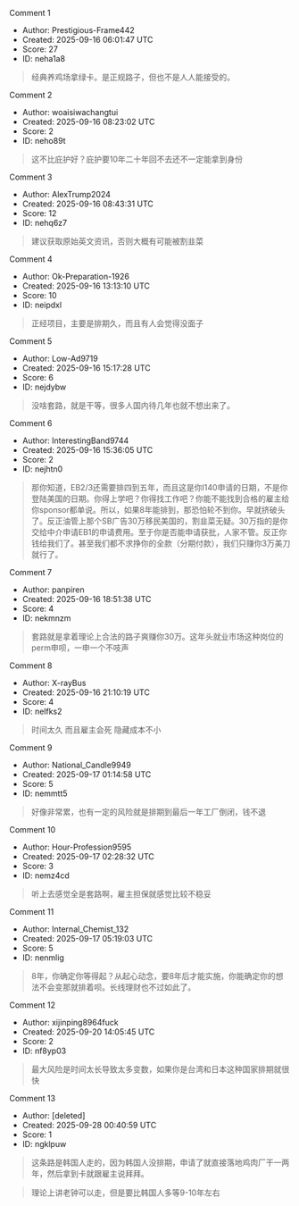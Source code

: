 Comment 1

- Author: Prestigious-Frame442
- Created: 2025-09-16 06:01:47 UTC
- Score: 27
- ID: neha1a8

> 经典养鸡场拿绿卡。是正规路子，但也不是人人能接受的。

Comment 2

- Author: woaisiwachangtui
- Created: 2025-09-16 08:23:02 UTC
- Score: 2
- ID: neho89t

> 这不比庇护好？庇护要10年二十年回不去还不一定能拿到身份

Comment 3

- Author: AlexTrump2024
- Created: 2025-09-16 08:43:31 UTC
- Score: 12
- ID: nehq6z7

> 建议获取原始英文资讯，否则大概有可能被割韭菜

Comment 4

- Author: Ok-Preparation-1926
- Created: 2025-09-16 13:13:10 UTC
- Score: 10
- ID: neipdxl

> 正经项目，主要是排期久，而且有人会觉得没面子

Comment 5

- Author: Low-Ad9719
- Created: 2025-09-16 15:17:28 UTC
- Score: 6
- ID: nejdybw

> 没啥套路，就是干等，很多人国内待几年也就不想出来了。

Comment 6

- Author: InterestingBand9744
- Created: 2025-09-16 15:36:05 UTC
- Score: 2
- ID: nejhtn0

> 那你知道，EB2/3还需要排四到五年，而且这是你I140申请的日期，不是你登陆美国的日期。你得上学吧？你得找工作吧？你能不能找到合格的雇主给你sponsor都单说。所以，如果8年能排到，那恐怕轮不到你。早就挤破头了。反正油管上那个SB广告30万移民美国的，割韭菜无疑。30万指的是你交给中介申请EB1的申请费用。至于你是否能申请获批，人家不管。反正你钱给我们了。甚至我们都不求挣你的全款（分期付款），我们只赚你3万美刀就行了。

Comment 7

- Author: panpiren
- Created: 2025-09-16 18:51:38 UTC
- Score: 4
- ID: nekmnzm

> 套路就是拿着理论上合法的路子爽赚你30万。这年头就业市场这种岗位的perm申呗，一申一个不吱声

Comment 8

- Author: X-rayBus
- Created: 2025-09-16 21:10:19 UTC
- Score: 4
- ID: nelfks2

> 时间太久 而且雇主会死 隐藏成本不小

Comment 9

- Author: National_Candle9949
- Created: 2025-09-17 01:14:58 UTC
- Score: 5
- ID: nemmtt5

> 好像非常累，也有一定的风险就是排期到最后一年工厂倒闭，钱不退

Comment 10

- Author: Hour-Profession9595
- Created: 2025-09-17 02:28:32 UTC
- Score: 3
- ID: nemz4cd

> 听上去感觉全是套路啊，雇主担保就感觉比较不稳妥

Comment 11

- Author: Internal_Chemist_132
- Created: 2025-09-17 05:19:03 UTC
- Score: 5
- ID: nenmlig

> 8年，你确定你等得起？从起心动念，要8年后才能实施，你能确定你的想法不会变那就排着呗。长线理财也不过如此了。

Comment 12

- Author: xijinping8964fuck
- Created: 2025-09-20 14:05:45 UTC
- Score: 2
- ID: nf8yp03

> 最大风险是时间太长导致太多变数，如果你是台湾和日本这种国家排期就很快

Comment 13

- Author: [deleted]
- Created: 2025-09-28 00:40:59 UTC
- Score: 1
- ID: ngklpuw

> 这条路是韩国人走的，因为韩国人没排期，申请了就直接落地鸡肉厂干一两年，然后拿到卡就跟雇主说拜拜。

> 理论上讲老钟可以走，但是要比韩国人多等9-10年左右
